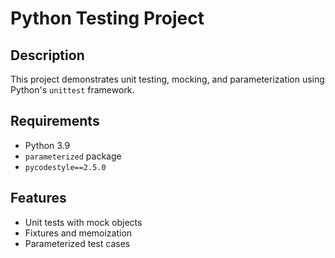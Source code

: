# Python Testing Project

## Description
This project demonstrates unit testing, mocking, and parameterization using Python's `unittest` framework.

## Requirements
- Python 3.9
- `parameterized` package
- `pycodestyle==2.5.0`

## Features
- Unit tests with mock objects
- Fixtures and memoization
- Parameterized test cases
